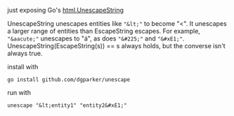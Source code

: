just exposing Go's [html.UnescapeString](https://golang.org/pkg/html/#UnescapeString)

UnescapeString unescapes entities like `"&lt;"` to become "<". It unescapes a larger range of entities than EscapeString escapes. For example, `"&aacute;"` unescapes to "á", as does `"&#225;"` and `"&#xE1;"`. UnescapeString(EscapeString(s)) == s always holds, but the converse isn't always true.

install with

`go install github.com/dgparker/unescape`

run with

`unescape "&lt;entity1" "entity2&#xE1;"`

